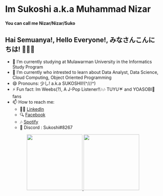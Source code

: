 <!--
**Sukoshi2/Sukoshi2** is a ✨ _special_ ✨ repository because its `README.md` (this file) appears on your GitHub profile.

Here are some ideas to get you started:

- 🔭 I’m currently working on ...
- 🌱 I’m currently learning ...
- 👯 I’m looking to collaborate on ...
- 🤔 I’m looking for help with ...
- 💬 Ask me about ...
- 📫 How to reach me: ...
- 😄 Pronouns: ...
- ⚡ Fun fact: ...
-->
# Im Sukoshi a.k.a Muhammad Nizar 
#### You can call me Nizar/Nizar/Suko
## Hai Semuanya!, Hello Everyone!, みなさんこんにちは! 👋👋👋

- 🔭 I’m currently studying at Mulawarman University in the Informatics Study Program
- 🌱 I’m currently who intrested to learn about Data Analyst, Data Science, Cloud Computing, Object Oriented Programming
- 😄 Pronouns: 少し! a.k.a SUKOSHII!(^///^)
- ⚡ Fun fact: Im Weebs(?), A J-Pop Listener!!🎶🎶 TUYU☔ and YOASOBI🌃 fans 
- 📫 How to reach me: 
    - 👨‍🎓 [LinkedIn](https://www.linkedin.com/in/muhammad-nizar-55a577256)
    - 🔍 [Facebook](https://www.facebook.com/muhammad.nizar.3572846/)
    - 🎶 [Spotify](https://open.spotify.com/user/o8a4ce6x6jrmpgg89kmo9nbfp?si=97bc8cbd2c2944b9)
    - 🤖 Discord : Sukoshi#8267

<p align="center">
<a href="https://github.com/Sukoshi2">
  <img height="180em" src="https://github-readme-stats-eight-theta.vercel.app/api?username=Sukoshi2&show_icons=true&theme=algolia&include_all_commits=true&count_private=true"/>
  <img height="180em" src="https://github-readme-stats-eight-theta.vercel.app/api/top-langs/?username=Sukoshi2&layout=compact&langs_count=8&theme=algolia"/>
</a>
</p>
